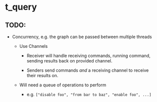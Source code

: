 # t_query

## TODO:

* Concurrency, e.g. the graph can be passed between multiple threads

    - Use Channels

        * Receiver will handle receiving commands, running command, sending
        results back on provided channel.

        * Senders send commands _and_ a receiving channel to receive their
        results on.

    - Will need a queue of operations to perform

        * e.g. `["disable foo", "from bar to baz", "enable foo", ...]`

